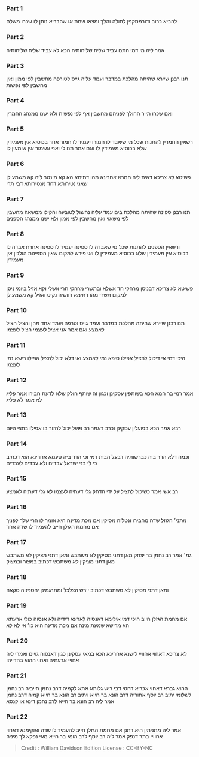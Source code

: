 
### Part 1
להביא כרוב ודורמסקנין לחולה והלך ומצאו שמת או שהבריא נותן לו שכרו משלם

### Part 2
אמר ליה מי דמי התם עביד שליח שליחותיה הכא לא עביד שליח שליחותיה

### Part 3
תנו רבנן שיירא שהיתה מהלכת במדבר ועמד עליה גייס לטורפה מחשבין לפי ממון ואין מחשבין לפי נפשות

### Part 4
ואם שכרו תייר ההולך לפניהם מחשבין אף לפי נפשות ולא ישנו ממנהג החמרין

### Part 5
רשאין החמרין להתנות שכל מי שיאבד לו חמורו יעמיד לו חמור אחר בכוסיא אין מעמידין שלא בכוסיא מעמידין לו ואם אמר תנו לי ואני אשמור אין שומעין לו

### Part 6
פשיטא לא צריכא דאית ליה חמרא אחרינא מהו דתימא הא קא מינטר ליה קא משמע לן שאני נטירותא דחד מנטירותא דבי תרי

### Part 7
תנו רבנן ספינה שהיתה מהלכת בים עמד עליה נחשול לטובעה והקילו ממשאה מחשבין לפי משאוי ואין מחשבין לפי ממון ולא ישנו ממנהג הספנים

### Part 8
ורשאין הספנים להתנות שכל מי שאבדה לו ספינה יעמיד לו ספינה אחרת אבדה לו בכוסיא אין מעמידין שלא בכוסיא מעמידין לו ואי פירש למקום שאין הספינות הולכין אין מעמידין

### Part 9
פשיטא לא צריכא דבניסן מרחקי חד אשלא ובתשרי מרחקי תרי אשלי וקא אזיל ביומי ניסן למקום תשרי מהו דתימא דוושיה נקיט ואזיל קא משמע לן

### Part 10
תנו רבנן שיירא שהיתה מהלכת במדבר ועמד גייס וטרפה ועמד אחד מהן והציל הציל לאמצע ואם אמר אני אציל לעצמי הציל לעצמו

### Part 11
היכי דמי אי דיכול להציל אפילו סיפא נמי לאמצע ואי דלא יכול להציל אפילו רישא נמי לעצמו

### Part 12
אמר רמי בר חמא הכא בשותפין עסקינן וכגון זה שותף חולק שלא לדעת חבירו אמר פליג לא אמר לא פליג

### Part 13
רבא אמר הכא בפועלין עסקינן וכרב דאמר רב פועל יכול לחזור בו אפילו בחצי היום

### Part 14
וכמה דלא הדר ביה כברשותיה דבעל הבית דמי וכי הדר ביה טעמא אחרינא הוא דכתיב כי לי בני ישראל עבדים ולא עבדים לעבדים

### Part 15
רב אשי אמר כשיכול להציל על ידי הדחק גלי דעתיה לעצמו לא גלי דעתיה לאמצע

### Part 16
מתני׳ הגוזל שדה מחבירו ונטלוה מסיקין אם מכת מדינה היא אומר לו הרי שלך לפניך אם מחמת הגזלן חייב להעמיד לו שדה אחר

### Part 17
גמ׳ אמר רב נחמן בר יצחק מאן דתני מסיקין לא משתבש ומאן דתני מציקין לא משתבש מאן דתני מציקין לא משתבש דכתיב במצור ובמצוק

### Part 18
ומאן דתני מסיקין לא משתבש דכתיב יירש הצלצל ומתרגמינן יחסניניה סקאה

### Part 19
אם מחמת הגזלן חייב היכי דמי אילימא דאנסוה לארעא דידיה ולא אנסוה כולי ארעתא הא מרישא שמעת מינה אם מכת מדינה היא כו׳ אי לא לא

### Part 20
לא צריכא דאחוי אחוויי לישנא אחרינא הכא במאי עסקינן כגון דאנסוה גויים ואמרי ליה אחויי ארעתיה ואחוי ההוא בהדייהו

### Part 21
ההוא גברא דאחוי אכריא דחטי דבי ריש גלותא אתא לקמיה דרב נחמן חייביה רב נחמן לשלומי יתיב רב יוסף אחוריה דרב הונא בר חייא ויתיב רב הונא בר חייא קמיה דרב נחמן אמר ליה רב הונא בר חייא לרב נחמן דינא או קנסא

### Part 22
אמר ליה מתניתין היא דתנן אם מחמת הגזלן חייב להעמיד לו שדה ואוקימנא דאחוי אחוויי בתר דנפק אמר ליה רב יוסף לרב הונא בר חייא מאי נפקא לך מיניה

>Credit : William Davidson Edition
>License : CC-BY-NC